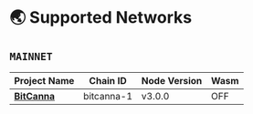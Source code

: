 # 🌏 Supported Networks

## `MAINNET`
|Project Name|Chain ID|Node Version|Wasm|
|------------|-----------|--------|------------|
|**[**BitCanna**](./mainnet/bitcanna/README.md)**|bitcanna-1|v3.0.0|OFF|

